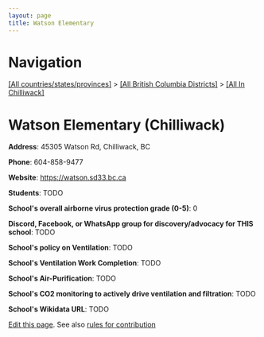 ```yaml
---
layout: page
title: Watson Elementary
---
```

# Navigation

[[All countries/states/provinces]](../../..) > [[All British Columbia Districts]](../..) > [[All In Chilliwack]](..)

# Watson Elementary (Chilliwack)

**Address**: 45305 Watson Rd, Chilliwack, BC

**Phone**: 604-858-9477

**Website**: <https://watson.sd33.bc.ca>

**Students**: TODO

**School's overall airborne virus protection grade (0-5)**: 0

**Discord, Facebook, or WhatsApp group for discovery/advocacy for THIS school**: TODO

**School's policy on Ventilation**: TODO

**School's Ventilation Work Completion**: TODO

**School's Air-Purification**: TODO

**School's CO2 monitoring to actively drive ventilation and filtration**: TODO

**School's Wikidata URL**: TODO


[Edit this page](https://github.com/ventilate-schools/BC/edit/main/./Chilliwack/Watson_Elementary.md). See also [rules for contribution](../../../contribution-rules/)